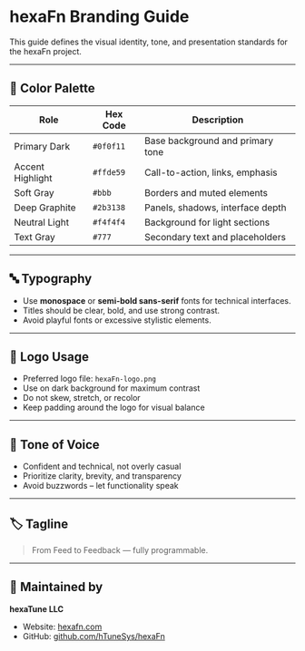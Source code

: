 # hexaFn Branding Guide

This guide defines the visual identity, tone, and presentation standards for the hexaFn project.

---

## 🎨 Color Palette

| Role               | Hex Code   | Description                        |
|--------------------|------------|------------------------------------|
| Primary Dark       | `#0f0f11`  | Base background and primary tone  |
| Accent Highlight   | `#ffde59`  | Call-to-action, links, emphasis    |
| Soft Gray          | `#bbb`     | Borders and muted elements         |
| Deep Graphite      | `#2b3138`  | Panels, shadows, interface depth   |
| Neutral Light      | `#f4f4f4`  | Background for light sections      |
| Text Gray          | `#777`     | Secondary text and placeholders    |

---

## 🔤 Typography

- Use **monospace** or **semi-bold sans-serif** fonts for technical interfaces.
- Titles should be clear, bold, and use strong contrast.
- Avoid playful fonts or excessive stylistic elements.

---

## 🔗 Logo Usage

- Preferred logo file: `hexaFn-logo.png`
- Use on dark background for maximum contrast
- Do not skew, stretch, or recolor
- Keep padding around the logo for visual balance

---

## 🧠 Tone of Voice

- Confident and technical, not overly casual
- Prioritize clarity, brevity, and transparency
- Avoid buzzwords – let functionality speak

---

## 🏷 Tagline

> From Feed to Feedback — fully programmable.

---

## 📄 Maintained by  
**hexaTune LLC**  
- Website: [hexafn.com](https://hexafn.com)  
- GitHub: [github.com/hTuneSys/hexaFn](https://github.com/hTuneSys/hexaFn)
